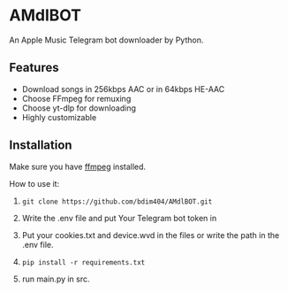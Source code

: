 # AMdlBOT 
An Apple Music Telegram bot downloader by Python.

## Features

- Download songs in 256kbps AAC or in 64kbps HE-AAC
- Choose  FFmpeg  for remuxing
- Choose  yt-dlp  for downloading
- Highly customizable

## Installation

Make sure you have [ffmpeg](https://ffmpeg.org/download.html) installed.

How to use it:

1. ```
   git clone https://github.com/bdim404/AMdlBOT.git
   ```

2. Write the .env file and put Your Telegram bot token in

3. Put your cookies.txt and device.wvd in the files or write the path in the .env file.

4. ```
   pip install -r requirements.txt
   ```

5. run main.py in src.
